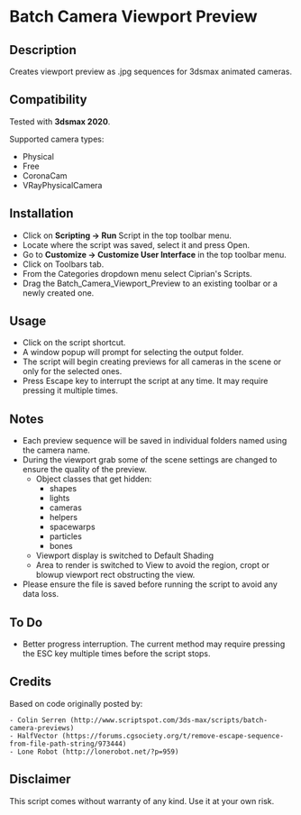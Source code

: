 # Batch Camera Viewport Preview

## Description

Creates viewport preview as .jpg sequences for 3dsmax animated cameras.

## Compatibility

Tested with **3dsmax 2020**.

Supported camera types:

- Physical
- Free
- CoronaCam
- VRayPhysicalCamera

## Installation

- Click on **Scripting -> Run** Script in the top toolbar menu.
- Locate where the script was saved, select it and press Open.
- Go to **Customize -> Customize User Interface** in the top toolbar menu.
- Click on Toolbars tab.
- From the Categories dropdown menu select Ciprian's Scripts.
- Drag the Batch_Camera_Viewport_Preview to an existing toolbar or a newly created one.

## Usage

- Click on the script shortcut.
- A window popup will prompt for selecting the output folder.
- The script will begin creating previews for all cameras in the scene or only for the selected ones.
- Press Escape key to interrupt the script at any time. It may require pressing it multiple times.

## Notes

- Each preview sequence will be saved in individual folders named using the camera name.
- During the viewport grab some of the scene settings are changed to ensure the quality of the preview.
  - Object classes that get hidden:
    - shapes
    - lights
    - cameras
    - helpers
    - spacewarps
    - particles
    - bones
  - Viewport display is switched to Default Shading
  - Area to render is switched to View to avoid the region, cropt or blowup viewport rect obstructing the view.
- Please ensure the file is saved before running the script to avoid any data loss.

## To Do

- Better progress interruption. The current method may require pressing the ESC key multiple times before the script stops.

## Credits

Based on code originally posted by:

    - Colin Serren (http://www.scriptspot.com/3ds-max/scripts/batch-camera-previews)
    - HalfVector (https://forums.cgsociety.org/t/remove-escape-sequence-from-file-path-string/973444)
    - Lone Robot (http://lonerobot.net/?p=959)

## Disclaimer

This script comes without warranty of any kind. Use it at your own risk.
